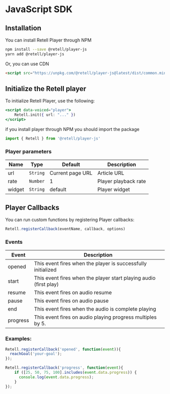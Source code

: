 # JavaScript SDK

## **Installation**


You can install Retell Player through NPM

```bash
npm install --save @retell/player-js
yarn add @retell/player-js
```

Or, you can use CDN

```html
<script src="https://unpkg.com/@retell/player-js@latest/dist/common.min.js"></script>
```

## Initialize the Retell player


To initialize Retell Player, use the following:

```jsx
<script data-voiced="player">
	Retell.init({ url: "..." })
</script>
```

if you install player through NPM you should import the package

```jsx
import { Retell } from '@retell/player-js'
```

### Player parameters

| Name | Type | Default | Description |
| --- | --- | --- | --- |
| url | `String` | Current page URL | Article URL |
| rate | `Number` | 1 | Player playback rate |
| widget | `String` | default | Player widget |

## Player Callbacks

You can run custom functions by registering Player callbacks:

```jsx
Retell.registerCallback(eventName, callback, options)
```

### Events

| Event | Description |
| --- | --- |
| opened | This event fires when the player is successfully initialized |
| start | This event fires when the player start playing audio (first play) |
| resume | This event fires on audio resume |
| pause | This event fires on audio pause |
| end | This event fires when the audio is complete playing |
| progress | This event fires on audio playing progress multiples by 5. |

### **Examples:**

```jsx
Retell.registerCallback('opened', function(event)){
  reachGoal('your-goal');
});
```

```jsx
Retell.registerCallback('progress', function(event){
	if ([25, 50, 75, 100].includes(event.data.progress)) {
	  console.log(event.data.progress);
	}
});
```
